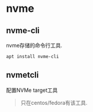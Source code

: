 # nvme
## nvme-cli
nvme存储的命令行工具.

```bash
apt install nvme-cli
```

## nvmetcli
配置NVMe target工具

> 只在centos/fedora有该工具.
